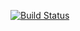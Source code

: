 [![Build Status](https://travis-ci.com/AndyLiu476/CSE110_Project.svg?branch=master)](https://travis-ci.com/AndyLiu476/CSE110_Project)
